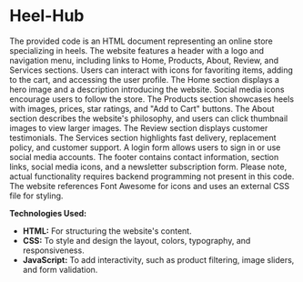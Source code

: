 # Heel-Hub

The provided code is an HTML document representing an online store specializing in heels. The website features a header with a logo and navigation menu, including links to Home, Products, About, Review, and Services sections. Users can interact with icons for favoriting items, adding to the cart, and accessing the user profile. The Home section displays a hero image and a description introducing the website. Social media icons encourage users to follow the store. The Products section showcases heels with images, prices, star ratings, and "Add to Cart" buttons. The About section describes the website's philosophy, and users can click thumbnail images to view larger images. The Review section displays customer testimonials. The Services section highlights fast delivery, replacement policy, and customer support. A login form allows users to sign in or use social media accounts. The footer contains contact information, section links, social media icons, and a newsletter subscription form. Please note, actual functionality requires backend programming not present in this code. The website references Font Awesome for icons and uses an external CSS file for styling.

**Technologies Used:**
- **HTML:** For structuring the website's content.
- **CSS:** To style and design the layout, colors, typography, and responsiveness.
- **JavaScript:** To add interactivity, such as product filtering, image sliders, and form validation.

